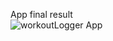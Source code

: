 <p>App final result <br>
 <img src="http://img.blog.csdn.net/20170916225714645?watermark/2/text/aHR0cDovL2Jsb2cuY3Nkbi5uZXQvamFja29mYWxsdHJhZGVz/font/5a6L5L2T/fontsize/400/fill/I0JBQkFCMA==/dissolve/70/gravity/SouthEast" alt="workoutLogger App" title=""></p>
